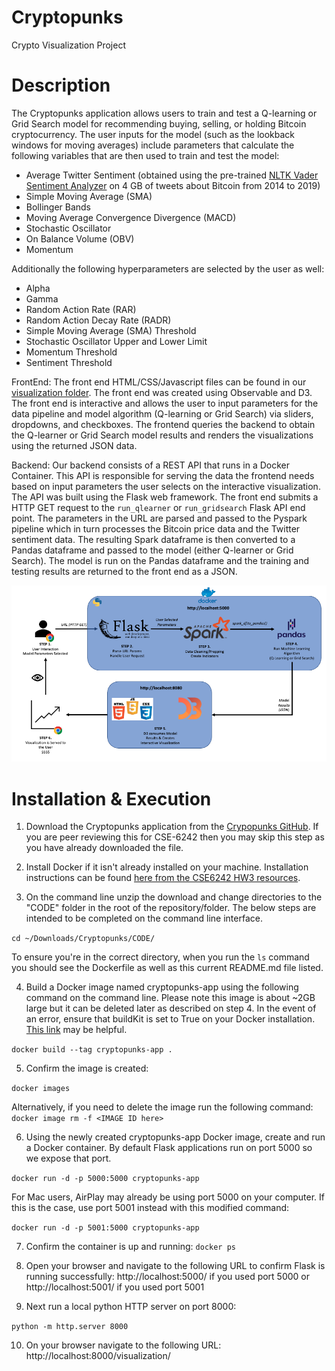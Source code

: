 # Cryptopunks
 Crypto Visualization Project

# Description

The Cryptopunks application allows users to train and test a Q-learning or Grid Search model for recommending buying, selling, or holding Bitcoin cryptocurrency. The user inputs for the model (such as the lookback windows for moving averages) include parameters that calculate the following variables that are then used to train and test the model:
- Average Twitter Sentiment (obtained using the pre-trained [NLTK Vader Sentiment Analyzer](https://www.nltk.org/api/nltk.sentiment.html) on 4 GB of tweets about Bitcoin from 2014 to 2019)
- Simple Moving Average (SMA)
- Bollinger Bands
- Moving Average Convergence Divergence (MACD)
- Stochastic Oscillator
- On Balance Volume (OBV)
- Momentum

Additionally the following hyperparameters are selected by the user as well:
- Alpha
- Gamma
- Random Action Rate (RAR)
- Random Action Decay Rate (RADR)
- Simple Moving Average (SMA) Threshold
- Stochastic Oscillator Upper and Lower Limit
- Momentum Threshold
- Sentiment Threshold

FrontEnd: The front end HTML/CSS/Javascript files can be found in our [visualization folder](https://github.com/vikkumar2021/Cryptopunks/tree/main/visualization). The front end was created using Observable and D3. The front end is interactive and allows the user to input parameters for the data pipeline and model algorithm (Q-learning or Grid Search) via sliders, dropdowns, and checkboxes. The frontend queries the backend to obtain the Q-learner or Grid Search model results and renders the visualizations using the returned JSON data.

Backend: Our backend consists of a REST API that runs in a Docker Container. This API is responsible for serving the data the frontend needs based on input parameters the user selects on the interactive visualization. The API was built using the Flask web framework. The front end submits a HTTP GET request to the `run_qlearner` or `run_gridsearch` Flask API end point. The parameters in the URL are parsed and passed to the Pyspark pipeline which in turn processes the Bitcoin price data and the Twitter sentiment data. The resulting Spark dataframe is then converted to a Pandas dataframe and passed to the model (either Q-learner or Grid Search). The model is run on the Pandas dataframe and the training and testing results are returned to the front end as a JSON.

![CryptopunksApplicationFlow](https://github.com/vikkumar2021/Cryptopunks/blob/main/CryptopunksApplicationFlow.png)


# Installation & Execution
1. Download the Cryptopunks application from the [Crypopunks GitHub](https://github.com/vikkumar2021/Cryptopunks/). If you are peer reviewing this for CSE-6242 then you may skip this step as you have already downloaded the file.


2. Install Docker if it isn't already installed on your machine. Installation instructions can be found [here from the CSE6242 HW3 resources](https://poloclub.github.io/cse6242-2022spring-online/hw3/Docker_Getting_Started_Guide_Spring_2022.pdf).

3. On the command line unzip the download and change directories to the "CODE" folder in the root of the repository/folder. The below steps are intended to be completed on the command line interface.

 `cd ~/Downloads/Cryptopunks/CODE/`

To ensure you're in the correct directory, when you run the `ls` command you should see the Dockerfile as well as this current README.md file listed.


4. Build a Docker image named cryptopunks-app using the following command on the command line. Please note this image is about ~2GB large but it can be deleted later as described on step 4. In the event of an error, ensure that buildKit is set to True on your Docker installation. [This link](https://stackoverflow.com/questions/64221861/an-error-failed-to-solve-with-frontend-dockerfile-v0) may be helpful.

  `docker build --tag cryptopunks-app .`


5. Confirm the image is created:

  `docker images`

Alternatively, if you need to delete the image run the following command:
  `docker image rm -f <IMAGE ID here>`


6. Using the newly created cryptopunks-app Docker image, create and run a Docker container. By default Flask applications run on port 5000 so we expose that port.

  `docker run -d -p 5000:5000 cryptopunks-app`

For Mac users, AirPlay may already be using port 5000 on your computer. If this is the case, use port 5001 instead with this modified command:

  `docker run -d -p 5001:5000 cryptopunks-app`


7. Confirm the container is up and running:
  `docker ps`


8. Open your browser and navigate to the following URL to confirm Flask is running successfully: http://localhost:5000/ if you used port 5000 or http://localhost:5001/ if you used port 5001


9. Next run a local python HTTP server on port 8000:

  `python -m http.server 8000`

10. On your browser navigate to the following URL: http://localhost:8000/visualization/
